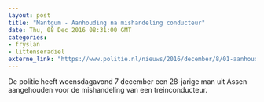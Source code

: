 ```yaml
---
layout: post
title: "Mantgum - Aanhouding na mishandeling conducteur"
date: Thu, 08 Dec 2016 08:31:00 GMT
categories: 
- fryslan 
- littenseradiel 
externe_link: "https://www.politie.nl/nieuws/2016/december/8/01-aanhouding-na-mishandeling-conducteur.html"
---
```


De politie heeft woensdagavond 7 december een 28-jarige man uit Assen aangehouden voor de mishandeling van een treinconducteur.
